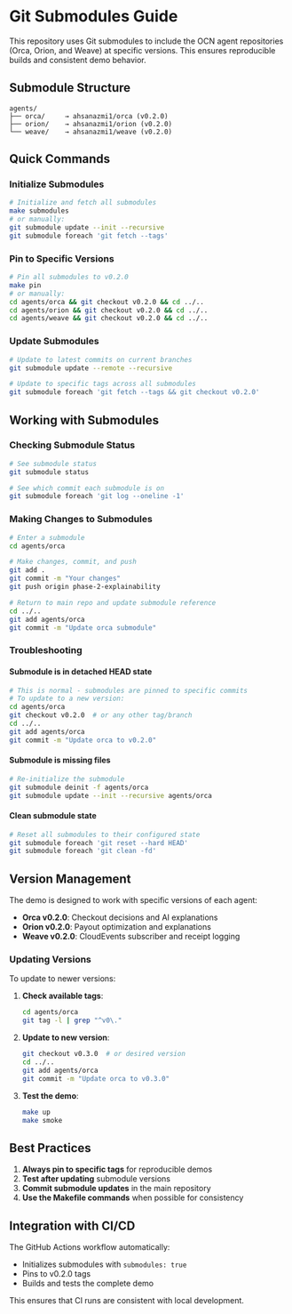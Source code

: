 # Git Submodules Guide

This repository uses Git submodules to include the OCN agent repositories (Orca, Orion, and Weave) at specific versions. This ensures reproducible builds and consistent demo behavior.

## Submodule Structure

```
agents/
├── orca/     → ahsanazmi1/orca (v0.2.0)
├── orion/    → ahsanazmi1/orion (v0.2.0)
└── weave/    → ahsanazmi1/weave (v0.2.0)
```

## Quick Commands

### Initialize Submodules
```bash
# Initialize and fetch all submodules
make submodules
# or manually:
git submodule update --init --recursive
git submodule foreach 'git fetch --tags'
```

### Pin to Specific Versions
```bash
# Pin all submodules to v0.2.0
make pin
# or manually:
cd agents/orca && git checkout v0.2.0 && cd ../..
cd agents/orion && git checkout v0.2.0 && cd ../..
cd agents/weave && git checkout v0.2.0 && cd ../..
```

### Update Submodules
```bash
# Update to latest commits on current branches
git submodule update --remote --recursive

# Update to specific tags across all submodules
git submodule foreach 'git fetch --tags && git checkout v0.2.0'
```

## Working with Submodules

### Checking Submodule Status
```bash
# See submodule status
git submodule status

# See which commit each submodule is on
git submodule foreach 'git log --oneline -1'
```

### Making Changes to Submodules
```bash
# Enter a submodule
cd agents/orca

# Make changes, commit, and push
git add .
git commit -m "Your changes"
git push origin phase-2-explainability

# Return to main repo and update submodule reference
cd ../..
git add agents/orca
git commit -m "Update orca submodule"
```

### Troubleshooting

#### Submodule is in detached HEAD state
```bash
# This is normal - submodules are pinned to specific commits
# To update to a new version:
cd agents/orca
git checkout v0.2.0  # or any other tag/branch
cd ../..
git add agents/orca
git commit -m "Update orca to v0.2.0"
```

#### Submodule is missing files
```bash
# Re-initialize the submodule
git submodule deinit -f agents/orca
git submodule update --init --recursive agents/orca
```

#### Clean submodule state
```bash
# Reset all submodules to their configured state
git submodule foreach 'git reset --hard HEAD'
git submodule foreach 'git clean -fd'
```

## Version Management

The demo is designed to work with specific versions of each agent:

- **Orca v0.2.0**: Checkout decisions and AI explanations
- **Orion v0.2.0**: Payout optimization and explanations
- **Weave v0.2.0**: CloudEvents subscriber and receipt logging

### Updating Versions

To update to newer versions:

1. **Check available tags**:
   ```bash
   cd agents/orca
   git tag -l | grep "^v0\."
   ```

2. **Update to new version**:
   ```bash
   git checkout v0.3.0  # or desired version
   cd ../..
   git add agents/orca
   git commit -m "Update orca to v0.3.0"
   ```

3. **Test the demo**:
   ```bash
   make up
   make smoke
   ```

## Best Practices

1. **Always pin to specific tags** for reproducible demos
2. **Test after updating** submodule versions
3. **Commit submodule updates** in the main repository
4. **Use the Makefile commands** when possible for consistency

## Integration with CI/CD

The GitHub Actions workflow automatically:
- Initializes submodules with `submodules: true`
- Pins to v0.2.0 tags
- Builds and tests the complete demo

This ensures that CI runs are consistent with local development.
